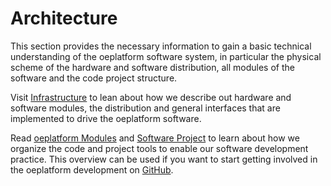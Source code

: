 <!--
SPDX-FileCopyrightText: 2025 Jonas Huber <https://github.com/jh-RLI> © Reiner Lemoine Institut
SPDX-FileCopyrightText: 2025 Jonas Huber <https://github.com/jh-RLI> © Reiner Lemoine Institut

SPDX-License-Identifier: CC0-1.0
-->

# Architecture

This section provides the necessary information to gain a basic technical
understanding of the oeplatform software system, in particular the physical
scheme of the hardware and software distribution, all modules of the software
and the code project structure.

Visit [Infrastructure](./infrastructure.md) to lean about how we describe out
hardware and software modules, the distribution and general interfaces that are
implemented to drive the oeplatform software.

Read [oeplatform Modules](./modules.md) and
[Software Project](./project-structure.md) to learn about how we organize the
code and project tools to enable our software development practice. This
overview can be used if you want to start getting involved in the oeplatform
development on [GitHub](https://github.com/OpenEnergyPlatform/oeplatform).
